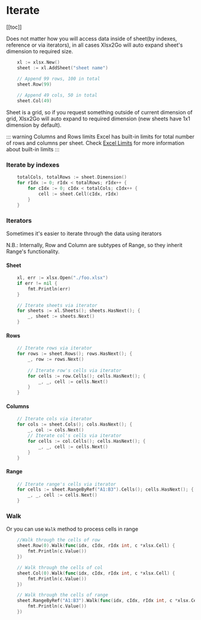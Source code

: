# Iterate
[[toc]]

Does not matter how you will access data inside of sheet(by indexes, reference or via iterators), in all cases Xlsx2Go will auto expand sheet's dimension to required size.
```go
	xl := xlsx.New()
	sheet := xl.AddSheet("sheet name")

	// Append 99 rows, 100 in total
	sheet.Row(99)
	
	// Append 49 cols, 50 in total
	sheet.Col(49)
```
Sheet is a grid, so if you request something outside of current dimension of grid, Xlsx2Go will auto expand to required dimension (new sheets have 1x1 dimension by default).

::: warning Columns and Rows limits
Excel has built-in limits for total number of rows and columns per sheet. Check [Excel Limits](/guide/limits.md) for more information about built-in limits
:::

### Iterate by indexes
```go
	totalCols, totalRows := sheet.Dimension()
	for rIdx := 0; rIdx < totalRows; rIdx++ {
		for cIdx := 0; cIdx < totalCols; cIdx++ {
			cell := sheet.Cell(cIdx, rIdx)
		}
	}
```

### Iterators
Sometimes it's easier to iterate through the data using iterators

N.B.: Internally, Row and Column are subtypes of Range, so they inherit Range's functionality. 

#### Sheet
```go
	xl, err := xlsx.Open("./foo.xlsx")
	if err != nil {
		fmt.Println(err)
	}

	// Iterate sheets via iterator
	for sheets := xl.Sheets(); sheets.HasNext(); {
		_, sheet := sheets.Next()
	}
```

#### Rows
```go
	// Iterate rows via iterator
	for rows := sheet.Rows(); rows.HasNext(); {
		_, row := rows.Next()
		
		// Iterate row's cells via iterator
		for cells := row.Cells(); cells.HasNext(); {
			_, _, cell := cells.Next()
		}
	}
```

#### Columns
```go
	// Iterate cols via iterator
	for cols := sheet.Cols(); cols.HasNext(); {
		_, col := cols.Next()
		// Iterate col's cells via iterator
		for cells := col.Cells(); cells.HasNext(); {
			_, _, cell := cells.Next()
		}
	}
```

#### Range
```go
	// Iterate range's cells via iterator
	for cells := sheet.RangeByRef("A1:B3").Cells(); cells.HasNext(); {
		_, _, cell := cells.Next()
	}
```

### Walk
Or you can use `Walk` method to process cells in range
```go
	//Walk through the cells of row
	sheet.Row(0).Walk(func(idx, cIdx, rIdx int, c *xlsx.Cell) {
		fmt.Println(c.Value())
	})

	// Walk through the cells of col
	sheet.Col(0).Walk(func(idx, cIdx, rIdx int, c *xlsx.Cell) {
		fmt.Println(c.Value())
	})

	// Walk through the cells of range
	sheet.RangeByRef("A1:B3").Walk(func(idx, cIdx, rIdx int, c *xlsx.Cell) {
		fmt.Println(c.Value())
	})
```